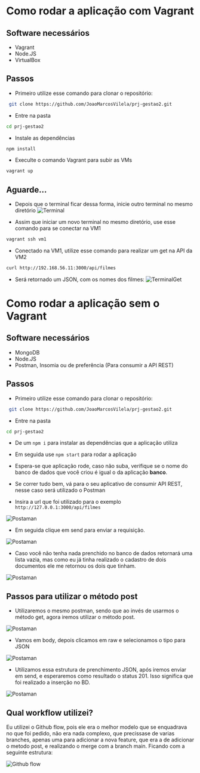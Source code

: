 

# Como rodar a aplicação com Vagrant

## Software necessários

- Vagrant
- Node.JS
- VirtualBox

## Passos

- Primeiro utilize esse comando para clonar o repositório: 
```sh
 git clone https://github.com/JoaoMarcosVilela/prj-gestao2.git 
```

- Entre na pasta
```sh
cd prj-gestao2
```
- Instale as dependências
```sh
npm install
```

- Execulte o comando Vagrant para subir as VMs
```sh
vagrant up
```
## Aguarde...

- Depois que o terminal ficar dessa forma, inicie outro terminal no mesmo diretório
![Terminal](/img/Terminal.png)

- Assim que iniciar um novo terminal no mesmo diretório, use esse comando para se conectar na VM1
```sh
vagrant ssh vm1
```

- Conectado na VM1, utilize esse comando para realizar um get na API da VM2
```sh
curl http://192.168.56.11:3000/api/filmes
```

- Será retornado um JSON, com os nomes dos filmes:
![TerminalGet](/img/TerminalGet.png)


# Como rodar a aplicação sem o Vagrant
## Software necessários

- MongoDB
- Node.JS
- Postman, Insomia ou de preferência (Para consumir a API REST)

## Passos

- Primeiro utilize esse comando para clonar o repositório: 
```sh
 git clone https://github.com/JoaoMarcosVilela/prj-gestao2.git 
```

- Entre na pasta
```sh
cd prj-gestao2
```

- De um ```npm i``` para instalar as dependências que a aplicação utiliza

- Em seguida use ```npm start``` para rodar a aplicação

- Espera-se que aplicação rode, caso não suba, verifique se o nome do banco de dados que você criou é igual o da aplicação **banco**.

- Se correr tudo bem, vá para o seu aplicativo de consumir API REST, nesse caso será utilizado o Postman

- Insira a url que foi utilizado para o exemplo ```http://127.0.0.1:3000/api/filmes```

![Postaman](/img/Postaman1.png)

- Em seguida clique em send para enviar a requisição.

![Postaman](/img/Postaman2.png)

- Caso você não tenha nada prenchido no banco de dados retornará uma lista vazia, mas como eu já tinha realizado o cadastro de dois documentos ele me retornou os dois que tinham.

![Postaman](/img/Postaman3.png)

## Passos para utilizar o método post

- Utilizaremos o mesmo postman, sendo que ao invés de usarmos o método get, agora iremos utilizar o método post.

![Postaman](/img/Postaman4.png)

- Vamos em body, depois clicamos em raw e selecionamos o tipo para JSON

![Postaman](/img/Postaman5.png)

- Utilizamos essa estrutura de prenchimento JSON, após iremos enviar em send, e esperaremos como resultado o status 201. Isso significa que foi realizado a inserção no BD.

![Postaman](/img/Postaman6.png)

## Qual workflow utilizei?

Eu utilizei o Github flow, pois ele era o melhor modelo que se enquadrava no que foi pedido, não era nada complexo, que precissase de varias branches, apenas uma para adicionar a nova feature, que era a de adicionar o metodo post, e realizando o merge com a branch main. Ficando com a seguinte estrutura:

![Github flow](/img/DiagramaGithubFlow.png)
